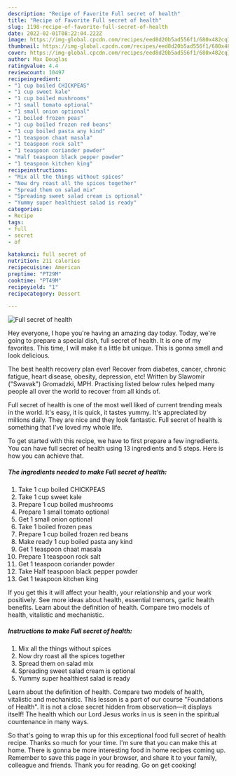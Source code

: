 ```yaml
---
description: "Recipe of Favorite Full secret of health"
title: "Recipe of Favorite Full secret of health"
slug: 1198-recipe-of-favorite-full-secret-of-health
date: 2022-02-01T08:22:04.222Z
image: https://img-global.cpcdn.com/recipes/eed8d20b5ad556f1/680x482cq70/full-secret-of-health-recipe-main-photo.jpg
thumbnail: https://img-global.cpcdn.com/recipes/eed8d20b5ad556f1/680x482cq70/full-secret-of-health-recipe-main-photo.jpg
cover: https://img-global.cpcdn.com/recipes/eed8d20b5ad556f1/680x482cq70/full-secret-of-health-recipe-main-photo.jpg
author: Max Douglas
ratingvalue: 4.4
reviewcount: 10497
recipeingredient:
- "1 cup boiled CHICKPEAS"
- "1 cup sweet kale"
- "1 cup boiled mushrooms"
- "1 small tomato optional"
- "1 small onion optional"
- "1 boiled frozen peas"
- "1 cup boiled frozen red beans"
- "1 cup boiled pasta any kind"
- "1 teaspoon chaat masala"
- "1 teaspoon rock salt"
- "1 teaspoon coriander powder"
- "Half teaspoon black pepper powder"
- "1 teaspoon kitchen king"
recipeinstructions:
- "Mix all the things without spices"
- "Now dry roast all the spices together"
- "Spread them on salad mix"
- "Spreading sweet salad cream is optional"
- "Yummy super healthiest salad is ready"
categories:
- Recipe
tags:
- full
- secret
- of

katakunci: full secret of 
nutrition: 211 calories
recipecuisine: American
preptime: "PT29M"
cooktime: "PT49M"
recipeyield: "1"
recipecategory: Dessert

---
```



![Full secret of health](https://img-global.cpcdn.com/recipes/eed8d20b5ad556f1/680x482cq70/full-secret-of-health-recipe-main-photo.jpg)

Hey everyone, I hope you're having an amazing day today. Today, we're going to prepare a special dish, full secret of health. It is one of my favorites. This time, I will make it a little bit unique. This is gonna smell and look delicious.

The best health recovery plan ever! Recover from diabetes, cancer, chronic fatigue, heart disease, obesity, depression, etc! Written by Slawomir (&#34;Swavak&#34;) Gromadzki, MPH. Practising listed below rules helped many people all over the world to recover from all kinds of.

Full secret of health is one of the most well liked of current trending meals in the world. It's easy, it is quick, it tastes yummy. It's appreciated by millions daily. They are nice and they look fantastic. Full secret of health is something that I've loved my whole life.


To get started with this recipe, we have to first prepare a few ingredients. You can have full secret of health using 13 ingredients and 5 steps. Here is how you can achieve that.

<!--inarticleads1-->

##### The ingredients needed to make Full secret of health:

1. Take 1 cup boiled CHICKPEAS
1. Take 1 cup sweet kale
1. Prepare 1 cup boiled mushrooms
1. Prepare 1 small tomato optional
1. Get 1 small onion optional
1. Take 1 boiled frozen peas
1. Prepare 1 cup boiled frozen red beans
1. Make ready 1 cup boiled pasta any kind
1. Get 1 teaspoon chaat masala
1. Prepare 1 teaspoon rock salt
1. Get 1 teaspoon coriander powder
1. Take Half teaspoon black pepper powder
1. Get 1 teaspoon kitchen king


If you get this it will affect your health, your relationship and your work positively. See more ideas about health, essential tremors, garlic health benefits. Learn about the definition of health. Compare two models of health, vitalistic and mechanistic. 

<!--inarticleads2-->

##### Instructions to make Full secret of health:

1. Mix all the things without spices
1. Now dry roast all the spices together
1. Spread them on salad mix
1. Spreading sweet salad cream is optional
1. Yummy super healthiest salad is ready


Learn about the definition of health. Compare two models of health, vitalistic and mechanistic. This lesson is a part of our course &#34;Foundations of Health&#34;. It is not a close secret hidden from observation—it displays itself! The health which our Lord Jesus works in us is seen in the spiritual countenance in many ways. 

So that's going to wrap this up for this exceptional food full secret of health recipe. Thanks so much for your time. I'm sure that you can make this at home. There is gonna be more interesting food in home recipes coming up. Remember to save this page in your browser, and share it to your family, colleague and friends. Thank you for reading. Go on get cooking!

